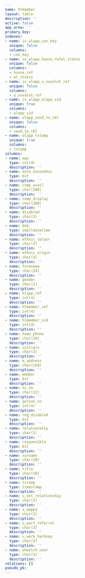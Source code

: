 ```yaml
---
name: hlmember
layout: table
description: ''
active: false
app_area: ''
primary_key: 
indexes:
- name: ix_wlapp_con_key
  unique: false
  columns:
  - con_key
- name: ix_wlapp_house_refwl_status
  unique: false
  columns:
  - house_ref
  - wl_status
- name: ix_wlapp_u_novalet_ref
  unique: false
  columns:
  - u_novalet_ref
- name: ix_wlapp_wlapp_sid
  unique: true
  columns:
  - wlapp_sid
- name: wlapp_send_to_cbl
  unique: false
  columns:
  - send_to_cbl
- name: wlapp_tstamp
  unique: true
  columns:
  - tstamp
columns:
- name: age
  type: int(4)
  description: ''
- name: auto_housedesc
  type: bit
  description: ''
- name: comp_avail
  type: char(200)
  description: ''
- name: comp_display
  type: char(200)
  description: ''
- name: disabled
  type: char(3)
  description: ''
- name: dob
  type: smalldatetime
  description: ''
- name: ethnic_colour
  type: char(3)
  description: ''
- name: ethnic_origin
  type: char(3)
  description: ''
- name: forename
  type: char(24)
  description: ''
- name: gender
  type: char(1)
  description: ''
- name: hlapp_ref
  type: int(4)
  description: ''
- name: hlmember_ref
  type: int(4)
  description: ''
- name: hlmember_sid
  type: int(4)
  description: ''
- name: home_phone
  type: char(20)
  description: ''
- name: initials
  type: char(3)
  description: ''
- name: m_address
  type: char(150)
  description: ''
- name: member
  type: bit
  description: ''
- name: ni_no
  type: char(12)
  description: ''
- name: person_no
  type: int(4)
  description: ''
- name: reg_disabled
  type: bit
  description: ''
- name: relationship
  type: char(1)
  description: ''
- name: responsible
  type: bit
  description: ''
- name: surname
  type: char(20)
  description: ''
- name: title
  type: char(10)
  description: ''
- name: tstamp
  type: timestamp
  description: ''
- name: u_ext_relationship
  type: char(3)
  description: ''
- name: u_mappa
  type: char(3)
  description: ''
- name: u_part_referral
  type: char(3)
  description: ''
- name: u_work_hackney
  type: char(3)
  description: ''
- name: wheelch_user
  type: char(3)
  description: ''
relations: []
pseudo_pk: 
---
```


